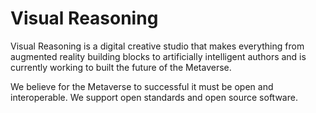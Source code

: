 # Visual Reasoning

Visual Reasoning is a digital creative studio that makes everything from augmented reality building blocks to artificially intelligent authors and is currently working to built the future of the Metaverse. 

We believe for the Metaverse to successful it must be open and interoperable. We support open standards and open source software.  
